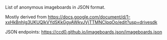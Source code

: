 List of anonymous imageboards in JSON format.

Mostly derived from
https://docs.google.com/document/d/1-xxHkBnhIg3UKUQlkVYdSKkGgyAWkvJVjTTMNCIpqOo/edit?usp=drivesdk

JSON endpoints:
https://ccd0.github.io/imageboards.json/imageboards.json
